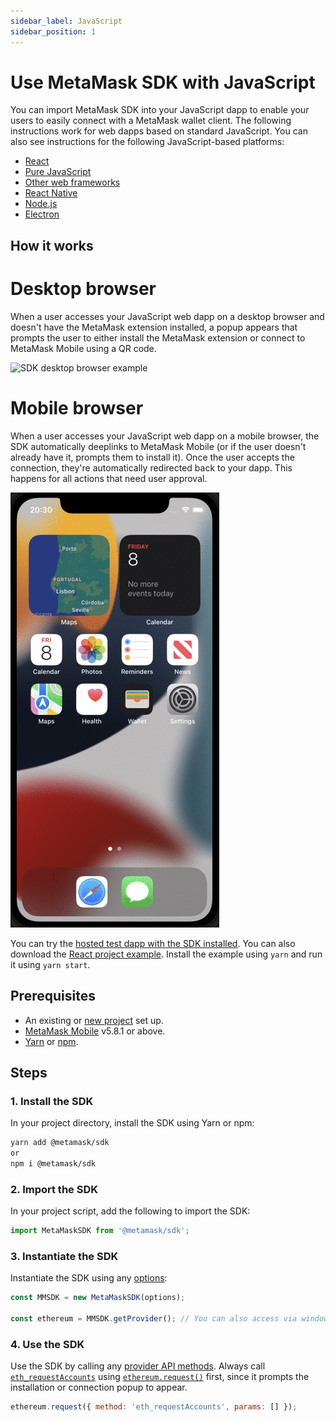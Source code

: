 ```yaml
---
sidebar_label: JavaScript
sidebar_position: 1
---
```


# Use MetaMask SDK with JavaScript

You can import MetaMask SDK into your JavaScript dapp to enable your users to easily connect
with a MetaMask wallet client.
The following instructions work for web dapps based on standard JavaScript.
You can also see instructions for the following JavaScript-based platforms:

- [React](react.md)
- [Pure JavaScript](pure-js.md)
- [Other web frameworks](other-web-frameworks.md)
- [React Native](react-native.md)
- [Node.js](nodejs.md)
- [Electron](electron.md)

## How it works

<!--tabs-->

# Desktop browser

When a user accesses your JavaScript web dapp on a desktop browser and doesn't have the MetaMask
extension installed, a popup appears that prompts the user to either install the MetaMask extension or connect
to MetaMask Mobile using a QR code.

![SDK desktop browser example](../../../assets/sdk-desktop-browser.gif)

# Mobile browser

When a user accesses your JavaScript web dapp on a mobile browser, the SDK automatically deeplinks
to MetaMask Mobile (or if the user doesn't already have it, prompts them to install it).
Once the user accepts the connection, they're automatically redirected back to your dapp.
This happens for all actions that need user approval.

<p align="center">

![SDK mobile browser example](../../../assets/sdk-mobile-browser.gif)

</p>

<!--/tabs-->

You can try the
[hosted test dapp with the SDK installed](https://c0f4f41c-2f55-4863-921b-sdk-docs.github.io/test-dapp-2/).
You can also download the
[React project example](https://github.com/MetaMask/examples/tree/main/metamask-with/metamask-sdk-create-react-app).
Install the example using `yarn` and run it using `yarn start`.

## Prerequisites

- An existing or [new project](../../../get-started/set-up-dev-environment.md) set up.
- [MetaMask Mobile](https://github.com/MetaMask/metamask-mobile) v5.8.1 or above.
- [Yarn](https://yarnpkg.com/getting-started/install) or
  [npm](https://docs.npmjs.com/downloading-and-installing-node-js-and-npm).

## Steps

### 1. Install the SDK

In your project directory, install the SDK using Yarn or npm:

```bash
yarn add @metamask/sdk
or
npm i @metamask/sdk
```

### 2. Import the SDK

In your project script, add the following to import the SDK:

```javascript
import MetaMaskSDK from '@metamask/sdk';
```

### 3. Instantiate the SDK

Instantiate the SDK using any [options](../../../reference/sdk-js-options.md):

```javascript
const MMSDK = new MetaMaskSDK(options);

const ethereum = MMSDK.getProvider(); // You can also access via window.ethereum
```

### 4. Use the SDK

Use the SDK by calling any [provider API methods](../../../reference/provider-api.md).
Always call [`eth_requestAccounts`](../../../reference/rpc-api.md#eth_requestaccounts) using
[`ethereum.request()`](../../../reference/provider-api.md#ethereumrequestargs) first, since it
prompts the installation or connection popup to appear.

```javascript
ethereum.request({ method: 'eth_requestAccounts', params: [] });
```
